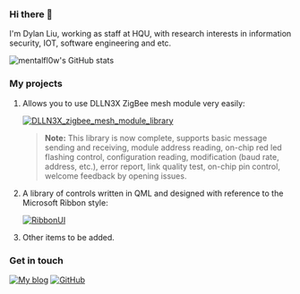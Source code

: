 ### Hi there 👋
I'm Dylan Liu, working as staff at HQU, with research interests in information security, IOT, software engineering and etc.

![mentalfl0w's GitHub stats](https://github-readme-stats.vercel.app/api?username=mentalfl0w&show_icons=true&theme=swift)


### My projects

1. Allows you to use DLLN3X ZigBee mesh module very easily:

    [![DLLN3X_zigbee_mesh_module_library](https://github-readme-stats.vercel.app/api/pin?username=mentalfl0w&repo=DLLN3X_zigbee_mesh_module_library&theme=swift)](https://github.com/mentalfl0w/DLLN3X_zigbee_mesh_module_library)

    > **Note:** This library is now complete, supports basic message sending and receiving, module address reading, on-chip red led flashing control, configuration reading, modification (baud rate, address, etc.), error report, link quality test, on-chip pin control, welcome feedback by opening issues.

2. A library of controls written in QML and designed with reference to the Microsoft Ribbon style:

    [![RibbonUI](https://github-readme-stats.vercel.app/api/pin?username=mentalfl0w&repo=RibbonUI&theme=swift)](https://github.com/mentalfl0w/RibbonUI)

3. Other items to be added.

### Get in touch

[![My blog](https://img.shields.io/badge/Blog-https%3A%2F%2Fblog.ourdocs.cn-blue)](https://blog.ourdocs.cn/)
[![GitHub](https://img.shields.io/badge/GitHub-grey?logo=github)](https://github.com/mentalfl0w)


